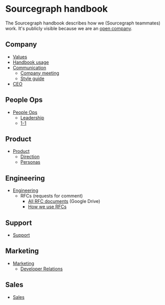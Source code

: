 # Sourcegraph handbook

The Sourcegraph handbook describes how we (Sourcegraph teammates) work. It's publicly visible because we are an [open company](../company/open_source_open_company.md#open-company).

## Company

- [Values](values.md)
- [Handbook usage](usage.md)
- [Communication](communication/index.md)
  - [Company meeting](communication/company_meeting.md)
  - [Style guide](communication/style_guide.md)
- [CEO](ceo/index.md)

## People Ops

- [People Ops](people-ops/index.md)
  - [Leadership](leadership/index.md)
  - [1-1](leadership/1-1.md)

## Product

- [Product](product/index.md)
  - [Direction](../direction/index.md)
  - [Personas](product/personas.md)

## Engineering

- [Engineering](engineering/index.md)
  - RFCs (requests for comment)
     - [All RFC documents](https://drive.google.com/drive/folders/1bip_pMeWePyNNdCEETRzoyMdLtntcNKR) (Google Drive)
     - [How we use RFCs](engineering/rfcs/index.md)


## Support

- [Support](support/index.md)

## Marketing

- [Marketing](marketing/index.md)
  - [Developer Relations](marketing/developer-relations/index.md)

## Sales

- [Sales](sales/index.md)
